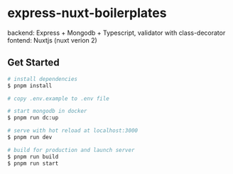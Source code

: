 # express-nuxt-boilerplates

backend: Express + Mongodb + Typescript, validator with class-decorator
fontend: Nuxtjs (nuxt verion 2)

## Get Started

```bash
# install dependencies
$ pnpm install

# copy .env.example to .env file

# start mongodb in docker
$ pnpm run dc:up

# serve with hot reload at localhost:3000
$ pnpm run dev

# build for production and launch server
$ pnpm run build
$ pnpm run start
```
